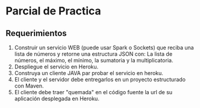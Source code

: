 # Parcial de Practica

## Requerimientos
   1. Construir un servicio WEB (puede usar Spark o Sockets) que reciba una lista de números y retorne una estructura JSON con: La lista de números, el máximo, el mínimo, la sumatoria y la multiplicatoria.
   2. Despliegue el servicio en Heroku.
   3. Construya un cliente JAVA par probar el servicio en heroku.
   4. El cliente y el servidor debe entregarlos en un proyecto estructurado con Maven.
   5. El cliente debe traer "quemada" en el código fuente la url de su aplicación desplegada en Heroku.

